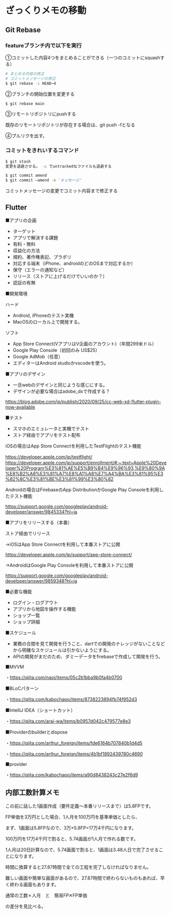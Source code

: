 # ざっくりメモの移動

## Git Rebase

### featureブランチ内で以下を実行

①コミットした内容4つをまとめることができる（一つのコミットにsquashする）

```bash
# まとめる内容の修正
# コミットメッセージの修正
$ git rebase -i HEAD~4
```

②ブランチの開始位置を変更する

```bash
$ git rebase main
```

③リモートリポジトリにpushする

既存のリモートリポジトリが存在する場合は、git push -fとなる

④プルリクを出す。

### コミットをきれいするコマンド

```bash
$ git stash
変更を退避させる。 -u でuntrackedなファイルも退避する
```

```bash
$ git commit amend
$ git commit —amend -m 'メッセージ'
```

コミットメッセージの変更でコミット内容まで修正する

## Flutter

■アプリの企画

- ターゲット
- アプリで解決する課題
- 有料・無料
- 収益化の方法
- 規約、著作権表記、プラポリ
- 対応する端末（iPhone、androidのどのOSまで対応するか）
- 保守（エラーの通知など）
- リリース（ストアに上げるだけでいいのか？）
- 認証の有無

■開発環境

ハード

- Android, iPhoneのテスト実機
- MacOSのローカル上で開発する。

ソフト

- App Store Connect(VアプリはV企画のアカウント)（年間299米ドル）
- Google Play Console（初回のみ US$25）
- Google AdMob（任意）
- エディターはAndroid studioかvscodeを使う。

■アプリのデザイン

- 一旦webのデザインと同じような感じにする。
- デザインが必要な場合はadobe_dxで作成する？

https://blog.adobe.com/jp/publish/2020/09/25/cc-web-xd-flutter-plugin-now-available

■テスト

- スマホのエミュレータと実機でテスト
- ストア経由でアプリをテスト配布

iOSの場合はApp Store Connectを利用したTestFlightのテスト機能

https://developer.apple.com/jp/testflight/
　　https://developer.apple.com/jp/support/enrollment/#:~:text=Apple%20Developer%20Program%E3%81%AE%E5%B9%B4%E9%96%93,%E9%80%9A%E8%B2%A8%E3%81%A7%E8%A1%A8%E7%A4%BA%E3%81%95%E3%82%8C%E3%81%BE%E3%81%99%E3%80%82
  
Androidの場合はFirebaseのApp DistributionかGoogle Play Consoleを利用したテスト機能

https://support.google.com/googleplay/android-developer/answer/9845334?hl=ja

■アプリをリリースする（本番）

ストア経由でリリース

→iOSはApp Store Connectを利用して本番ストアに公開

https://developer.apple.com/jp/support/app-store-connect/
  
→AndroidはGoogle Play Consoleを利用して本番ストアに公開

https://support.google.com/googleplay/android-developer/answer/9859348?hl=ja

■必要な機能

- ログイン・ログアウト
- アプリから地図を操作する機能
- ショップ一覧
- ショップ詳細

■スケジュール

- 業務の合間を見て開発を行うこと、dartでの開発のナレッジがないことなどから明確なスケジュールは引かないようにする。
- APIの開発がまだのため、ダミーデータをfirebaseで作成して開発を行う。

■MVVM

・https://qiita.com/naoi/items/05c2b1bba9b0fa4b0700

■BLoCパターン

・https://qiita.com/kabochapo/items/8738223894fb74f952d3

■IntelliJ IDEA（ショートカット）

・https://qiita.com/arai-wa/items/b0957d042c479577e8e3

■Providerのbuilderとdispose

・https://qiita.com/arthur_foreign/items/fde6164b707840b1d4d5

・https://qiita.com/arthur_foreign/items/4b1bf1892439780c4690

■provider

・https://qiita.com/kabochapo/items/a90d8438243c27e2f6d9

## 内部工数計算メモ

この前に話した1画面作成（要件定義～本番リリースまで）は5.8FPです。

FP単価を3万円とした場合、1人月を100万円を基準単価としたら、

まず、1画面は5.8FPなので、3万×5.8FP=17万4千円になります。

100万円を17万4千円で割ると、5.74画面が1人月で作れる数です。

1人月は20日計算なので、5.74画面で割ると、1画面は3.48人日で完了させることになります。

時間に換算すると27.87時間で全ての工程を完了しなければなりません。

難しい画面や簡単な画面があるので、27.87時間で終わらないものもあれば、早く終わる画面もあります。

通常の工数✗人月　と　簡易FP✕FP単価

の差分を見比べる。
